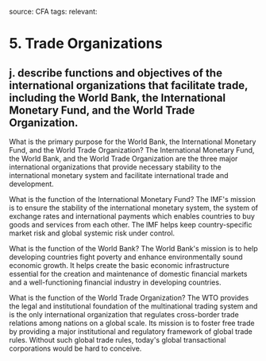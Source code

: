 source: CFA
tags: 
relevant: 

# 5. Trade Organizations

## j. describe functions and objectives of the international organizations that facilitate trade, including the World Bank, the International Monetary Fund, and the World Trade Organization.

What is the primary purpose for the World Bank, the International Monetary Fund, and the World Trade Organization?
The International Monetary Fund, the World Bank, and the World Trade Organization are the three major international organizations that provide necessary stability to the international monetary system and facilitate international trade and development.

What is the function of the International Monetary Fund?
The IMF's mission is to ensure the stability of the international monetary system, the system of exchange rates and international payments which enables countries to buy goods and services from each other. The IMF helps keep country-specific market risk and global systemic risk under control.

What is the function of the World Bank?
The World Bank's mission is to help developing countries fight poverty and enhance environmentally sound economic growth. It helps create the basic economic infrastructure essential for the creation and maintenance of domestic financial markets and a well-functioning financial industry in developing countries.

What is the function of the World Trade Organization?
The WTO provides the legal and institutional foundation of the multinational trading system and is the only international organization that regulates cross-border trade relations among nations on a global scale. Its mission is to foster free trade by providing a major institutional and regulatory framework of global trade rules. Without such global trade rules, today's global transactional corporations would be hard to conceive.

